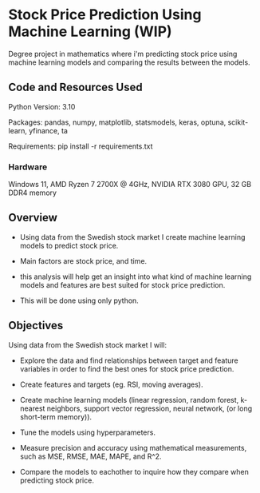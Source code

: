 # Stock Price Prediction Using Machine Learning (WIP)

Degree project in mathematics where i'm predicting stock price using machine learning models and comparing the results between the models.

## Code and Resources Used
Python Version: 3.10

Packages: pandas, numpy, matplotlib, statsmodels, keras, optuna, scikit-learn, yfinance, ta

Requirements: pip install -r requirements.txt

### Hardware

Windows 11, AMD Ryzen 7 2700X @ 4GHz, NVIDIA RTX 3080 GPU, 32 GB DDR4 memory

## Overview

* Using data from the Swedish stock market I create machine learning models to predict stock price.
  
* Main factors are stock price, and time.

* this analysis will help get an insight into what kind of machine learning models and features are best suited for stock price prediction.

* This will be done using only python.

## Objectives

 Using data from the Swedish stock market I will:

* Explore the data and find relationships between target and feature variables in order to find the best ones for stock price prediction.
  
* Create features and targets (eg. RSI, moving averages).
  
* Create machine learning models (linear regression, random forest, k-nearest neighbors, support vector regression, neural network, (or long short-term memory)).
  
* Tune the models using hyperparameters.
  
* Measure precision and accuracy using mathematical measurements, such as MSE, RMSE, MAE, MAPE, and R^2.
  
* Compare the models to eachother to inquire how they compare when predicting stock price.
